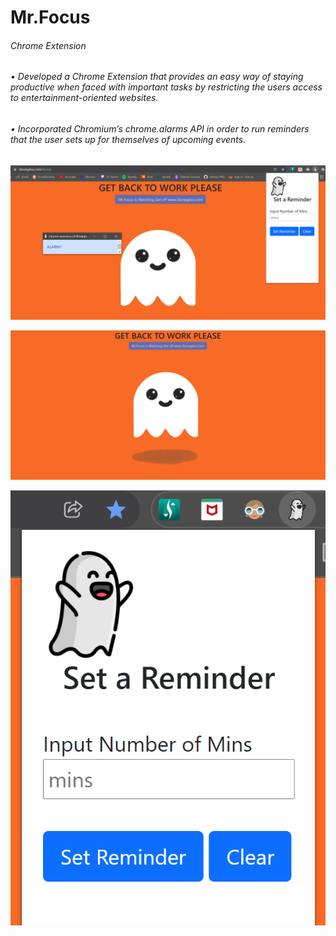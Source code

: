 # Mr.Focus
###### Chrome Extension

###### •	Developed a Chrome Extension that provides an easy way of staying productive when faced with important tasks by restricting the users access to entertainment-oriented websites.
###### •	 Incorporated Chromium’s chrome.alarms API in order to run reminders that the user sets up for themselves of upcoming events.

![This is an image](chromeExtensionMrFocus1.png)

![This is an image](chromeExtensionMrFocus2.png)

![This is an image](chromeExtensionMrFocus3.png)

